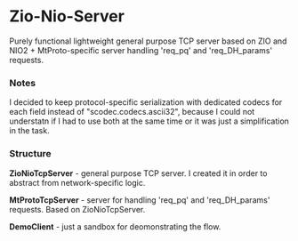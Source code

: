 # Zio-Nio-Server

Purely functional lightweight general purpose TCP server based on ZIO and NIO2 + MtProto-specific server handling 'req_pq' and 'req_DH_params' requests.

### Notes

I decided to keep protocol-specific serialization with dedicated codecs for each field instead of "scodec.codecs.ascii32", 
because I could not understatn if I had to use both at the same time or it was just a simplification in the task. 

### Structure

**ZioNioTcpServer** - general purpose TCP server. I created it in order to abstract from network-specific logic.

**MtProtoTcpServer** - server for handling 'req_pq' and 'req_DH_params' requests. Based on ZioNioTcpServer.

**DemoClient** - just a sandbox for deomonstrating the flow.
